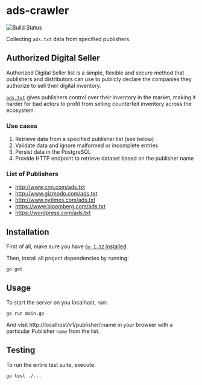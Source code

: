 # ads-crawler

[![Build Status](https://travis-ci.org/KamilLelonek/ads-crawler.svg?branch=master)](https://travis-ci.org/KamilLelonek/ads-crawler)

Collecting `ads.txt` data from specified publishers.

## Authorized Digital Seller

Authorized Digital Seller list is a simple, flexible and secure method that publishers and distributors can use to publicly declare the companies they authorize to sell their digital inventory.

[`ads.txt`](https://iabtechlab.com/~iabtec5/wp-content/uploads/2016/07/IABOpenRTBAds.txtSpecification_Version1_Final.pdf) gives publishers control over their inventory in the market, making it harder for bad actors to profit from selling counterfeit inventory across the ecosystem.

### Use cases

1. Retrieve data from a specified publisher list (see below)
1. Validate data and ignore malformed or incomplete entries
1. Persist data in the PostgreSQL
1. Provide HTTP endpoint to retrieve dataset based on the publisher name

### List of Publishers

* http://www.cnn.com/ads.txt
* http://www.gizmodo.com/ads.txt
* http://www.nytimes.com/ads.txt
* https://www.bloomberg.com/ads.txt
* https://wordpress.com/ads.txt

## Installation

First of all, make sure you have [`Go 1.12` installed](https://golang.org/dl/).

Then, install all project dependencies by running:

    go get

## Usage

To start the server on you localhost, run:

    go run main.go

And visit http://localhost/v1/publisher/:name in your browser with a particular Publisher `name` from the list.

## Testing

To run the entire test suite, execute:

    go test ./...
